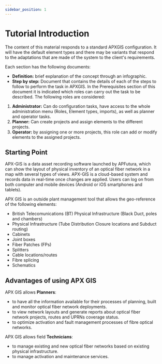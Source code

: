 ```yaml
---
sidebar_position: 1
---
```


# Tutorial Introduction

The content of this material responds to a standard APXGIS configuration. It will have the default element types and there may be variants that respond to the adaptations that are made of the system to the client's requirements.

Each section has the following documents:
- **Definition:** brief explanation of the concept through an infographic.
- **Step by step:** Document that contains the details of each of the steps to follow to perform the task in APXGIS.
In the Prerequisites section of this document it is indicated which roles can carry out the task to be described.
The following roles are considered:
1. **Administrator:** Can do configuration tasks, have access to the whole administration menu (Roles, Element types, imports), as well as planner and operator tasks.
2. **Planner:** Can create projects and assign elements to the different projects.
3. **Operator:** by assigning one or more projects, this role can add or modify elements to the assigned projects.


## Starting Point
APX-GIS is a data asset recording software launched by APFutura, which can show the layout of physical inventory of an optical fiber network in a map with several types of views.
APX-GIS is a cloud-based system and records data in real-time once changes are applied. Users can log on from both computer and mobile devices (Android or iOS smartphones and tablets).

APX GIS is an outside plant management tool that allows the geo-reference of the following elements:

- British Telecomunications (BT) Physical Infrastructure (Black Duct, poles and chambers)
- Physical Infrastructure (Tube Distribution Closure locations and Subduct routing)
- Cabinets
- Joint boxes
- Fiber Patches (FPs)
- Splitters
- Cable locations/routes
- Fibre splicing
- Schematics
## Advantages of using APX GIS

APX GIS allows **Planners**:

- to have all the information available for their processes of planning, built and monitor optical fiber network deployments.
- to view network layouts and generate reports about optical fiber network projects, routes and UPRNs coverage status.
- to optimize activation and fault management processes of fibre optical networks.

APX GIS allows field **Technicians**:

- to manage existing and new optical fiber networks based on existing physical infrastructure.
- to manage activation and maintenance services.